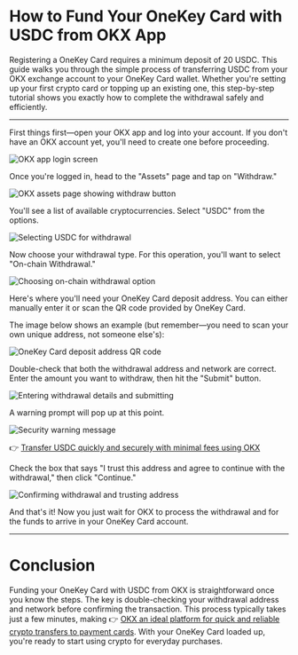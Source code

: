 # How to Fund Your OneKey Card with USDC from OKX App

Registering a OneKey Card requires a minimum deposit of 20 USDC. This guide walks you through the simple process of transferring USDC from your OKX exchange account to your OneKey Card wallet. Whether you're setting up your first crypto card or topping up an existing one, this step-by-step tutorial shows you exactly how to complete the withdrawal safely and efficiently.

---

First things first—open your OKX app and log into your account. If you don't have an OKX account yet, you'll need to create one before proceeding.

![OKX app login screen](image/69531267.webp)

Once you're logged in, head to the "Assets" page and tap on "Withdraw."

![OKX assets page showing withdraw button](image/05608984178998.webp)

You'll see a list of available cryptocurrencies. Select "USDC" from the options.

![Selecting USDC for withdrawal](image/755820050250183.webp)

Now choose your withdrawal type. For this operation, you'll want to select "On-chain Withdrawal."

![Choosing on-chain withdrawal option](image/61565528.webp)

Here's where you'll need your OneKey Card deposit address. You can either manually enter it or scan the QR code provided by OneKey Card.

The image below shows an example (but remember—you need to scan your own unique address, not someone else's):

![OneKey Card deposit address QR code](image/206602312.webp)

Double-check that both the withdrawal address and network are correct. Enter the amount you want to withdraw, then hit the "Submit" button.

![Entering withdrawal details and submitting](image/7269680452834234.webp)

A warning prompt will pop up at this point.

![Security warning message](image/6347359940499.webp)

👉 [Transfer USDC quickly and securely with minimal fees using OKX](https://www.okx.com/join/47044926)

Check the box that says "I trust this address and agree to continue with the withdrawal," then click "Continue."

![Confirming withdrawal and trusting address](image/871080874.webp)

And that's it! Now you just wait for OKX to process the withdrawal and for the funds to arrive in your OneKey Card account.

---

# Conclusion

Funding your OneKey Card with USDC from OKX is straightforward once you know the steps. The key is double-checking your withdrawal address and network before confirming the transaction. This process typically takes just a few minutes, making 👉 [OKX an ideal platform for quick and reliable crypto transfers to payment cards](https://www.okx.com/join/47044926). With your OneKey Card loaded up, you're ready to start using crypto for everyday purchases.
